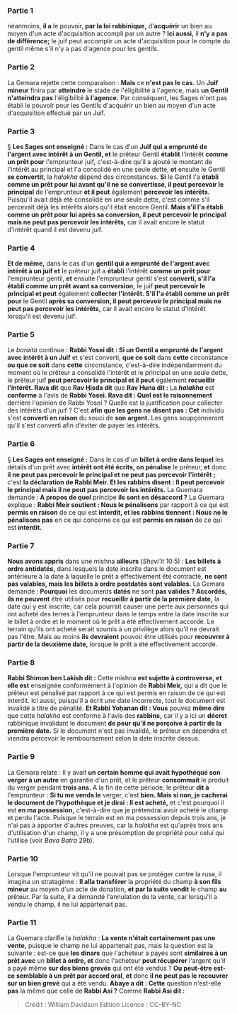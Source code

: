 
### Partie 1
néanmoins, <b>il a</b> le pouvoir, <b>par la loi rabbinique,</b> d'<b>acquérir</b> un bien au moyen d'un acte d'acquisition accompli par un autre ? <b>Ici aussi,</b> il <b>n'y a pas de différence;</b> le juif peut accomplir un acte d'acquisition pour le compte du gentil même s'il n'y a pas d'agence pour les gentils.

### Partie 2
La Gemara rejette cette comparaison : <b>Mais</b> ce <b>n'est pas le cas.</b> Un <b>Juif mineur</b> finira par <b>atteindre</b> le stade de l'éligibilité à l'agence,</b> mais <b>un Gentil n'atteindra pas</b> l'éligibilité <b>à l'agence.</b> Par conséquent, les Sages n'ont pas établi le pouvoir pour les Gentils d'acquérir un bien au moyen d'un acte d'acquisition effectué par un Juif.

### Partie 3
§ <b>Les Sages ont enseigné :</b> Dans le cas d'un <b>Juif qui a emprunté de l'argent avec intérêt à un Gentil, et</b> le prêteur Gentil <b>établit</b> l'intérêt <b>comme un prêt pour</b> l'emprunteur juif, c'est-à-dire qu'il a ajouté le montant de l'intérêt au principal et l'a consolidé en une seule dette, <b>et</b> ensuite le Gentil <b>se convertit,</b> la <i>halakha</i> dépend des circonstances. <b>Si</b> le Gentil l'a <b>établi comme un prêt pour lui avant qu'il ne se convertisse, il peut percevoir le principal</b> de l'emprunteur <b>et il peut</b> également <b>percevoir les intérêts.</b> Puisqu'il avait déjà été consolidé en une seule dette, c'est comme s'il percevait déjà les intérêts alors qu'il était encore Gentil. <b>Mais s'il l'a établi comme un prêt pour lui après sa conversion, il peut percevoir le principal mais ne peut pas percevoir les intérêts,</b> car il avait encore le statut d'intérêt quand il est devenu juif.

### Partie 4
<b>Et de même,</b> dans le cas d'un <b>gentil qui a emprunté de l'argent avec intérêt à un juif et</b> le prêteur juif a <b>établi</b> l'intérêt <b>comme un prêt pour</b> l'emprunteur gentil, <b>et</b> ensuite l'emprunteur gentil s'est <b>converti, s'il l'a établi comme un prêt avant sa conversion,</b> le juif <b>peut percevoir le principal et peut</b> également <b>collecter l'intérêt. S'il l'a établi comme un prêt pour</b> le Gentil <b>après sa conversion, il peut percevoir le principal mais ne peut pas percevoir les intérêts,</b> car il avait encore le statut d'intérêt lorsqu'il est devenu juif.

### Partie 5
Le <i>baraita</i> continue : <b>Rabbi Yosei dit : Si un Gentil a emprunté de l'argent avec intérêt à un Juif</b> et s'est converti, <b>que ce soit</b> dans <b>cette</b> circonstance <b>ou que ce soit</b> dans <b>cette</b> circonstance, c'est-à-dire indépendamment du moment où le prêteur a consolidé l'intérêt et le principal en une seule dette, le prêteur juif <b>peut percevoir le principal et il peut</b> également <b>recueillir l'intérêt. Rava dit</b> que <b>Rav Ḥisda dit</b> que <b>Rav Huna dit :</b> La <b><i>halakha</i></b> est <b>conforme</b> à l'avis de <b>Rabbi Yosei. Rava dit : Quel est le raisonnement</b> derrière l'opinion de Rabbi Yosei ? </b> Quelle est la justification pour collecter des intérêts d'un juif ? C'est <b>afin que les gens ne disent pas : Cet</b> individu s'est <b>converti en raison</b> du souci de <b>son argent.</b> Les gens soupçonneront qu'il s'est converti afin d'éviter de payer les intérêts.

### Partie 6
§ <b>Les Sages ont enseigné :</b> Dans le cas d'un <b>billet à ordre dans lequel</b> les détails d'un prêt avec <b>intérêt ont été écrits, on pénalise</b> le prêteur, <b>et</b> donc <b>il ne peut pas percevoir le principal et ne peut pas percevoir l'intérêt ;</b> c'est <b>la déclaration de Rabbi Meir. Et les rabbins disent : Il peut percevoir le principal mais il ne peut pas percevoir les intérêts.</b> La Guemara demande : <b>A propos de quel</b> principe <b>ils sont en désaccord ?</b> La Guemara explique : <b>Rabbi Meir soutient : Nous le pénalisons</b> par rapport à ce qui est <b>permis en raison</b> de ce qui est <b>interdit, et les rabbins tiennent : Nous ne le pénalisons pas</b> en ce qui concerne ce qui est <b>permis en raison</b> de ce qui est <b>interdit.</b>

### Partie 7
<b>Nous avons appris</b> dans une mishna <b>ailleurs</b> (<i>Shevi'it</i> 10:5) : <b>Les billets à ordre antidatés,</b> dans lesquels la date inscrite dans le document est antérieure à la date à laquelle le prêt a effectivement été contracté, <b>ne sont pas valables, mais les billets à ordre postdatés</b> <b>sont valables.</b> La Gemara demande : <b>Pourquoi</b> les documents <b>datés</b> ne sont <b>pas valides ? Accordés, ils ne peuvent</b> être utilisés pour <b>recueillir à partir de la première date,</b> la date qui y est inscrite, car cela pourrait causer une perte aux personnes qui ont acheté des terres à l'emprunteur dans le temps entre la date inscrite sur le billet à ordre et le moment où le prêt a été effectivement accordé. Le terrain qu'ils ont acheté serait soumis à un privilège alors qu'il ne devrait pas l'être. Mais au moins <b>ils devraient</b> pouvoir être utilisés pour <b>recouvrer à partir de la deuxième date,</b> lorsque le prêt a été effectivement accordé.

### Partie 8
<b>Rabbi Shimon ben Lakish dit :</b> Cette mishna <b>est sujette à controverse, et elle est</b> enseignée conformément à l'opinion de <b>Rabbi Meir,</b> qui a dit que le prêteur est pénalisé par rapport à ce qui est permis en raison de ce qui est interdit. Ici aussi, puisqu'il a écrit une date incorrecte, tout le document est invalidé à titre de pénalité. <b>Et Rabbi Yoḥanan dit : Vous</b> pouvez <b>même dire</b> que cette <i>halakha</i> est conforme à l'avis des <b>rabbins,</b> car il y a ici un <b>décret</b> rabbinique invalidant le document <b>de peur qu'il ne perçoive à partir de la première date.</b> Si le document n'est pas invalidé, le prêteur en dépendra et viendra percevoir le remboursement selon la date inscrite dessus.

### Partie 9
La Gemara relate : Il y avait <b>un certain homme qui avait hypothéqué son verger à un autre</b> en garantie d'un prêt, et le prêteur <b>consommait</b> le produit du verger pendant <b>trois ans.</b> A la fin de cette période, le prêteur <b>dit à</b> l'emprunteur : <b>Si tu me vends le</b> verger, c'est <b>bien. Mais si non, je cacherai le document de l'hypothèque et je dirai : Il est acheté,</b> et c'est pourquoi il est <b>en ma possession,</b> c'est-à-dire que je prétendrai avoir acheté le champ et perdu l'acte. Puisque le terrain est en ma possession depuis trois ans, je n'ai pas à apporter d'autres preuves, car la <i>halakha</i> est qu'après trois ans d'utilisation d'un champ, il y a une présomption de propriété pour celui qui l'utilise (voir <i>Bava Batra</i> 29b).

### Partie 10
Lorsque l'emprunteur vit qu'il ne pouvait pas se protéger contre la ruse, il imagina un stratagème : <b>Il alla transférer</b> la propriété du champ <b>à son fils mineur</b> au moyen d'un acte de donation, <b>et par la suite vendit</b> le champ <b>au</b> prêteur. Par la suite, il a demandé l'annulation de la vente, car lorsqu'il a vendu le champ, il ne lui appartenait pas.

### Partie 11
La Guemara clarifie la <i>halakha</i> : <b>La vente n'était certainement pas une vente,</b> puisque le champ ne lui appartenait pas, mais la question est la suivante : est-ce que <b>les dinars</b> que l'acheteur a payés sont <b>similaires à un prêt avec</b> un <b>billet à ordre, et</b> donc l'acheteur <b>peut récupérer</b> l'argent qu'il a payé même <b>sur des biens grevés</b> qui ont été vendus ? <b>Ou peut-être est-ce semblable à un prêt par accord oral</b>, <b>et</b> donc <b>il ne peut pas le recouvrer</b> <b>sur un bien grevé</b> qui a été vendu. <b>Abaye a dit : Cette</b> question n'est-elle <b>pas</b> la même que celle de <b>Rabbi Asi ?</b> Comme <b>Rabbi Asi dit :</b>

>Crédit : William Davidson Edition
>Licence : CC-BY-NC